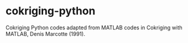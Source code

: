 # cokriging-python
Cokriging Python codes adapted from MATLAB codes in Cokriging with MATLAB, Denis Marcotte (1991).
